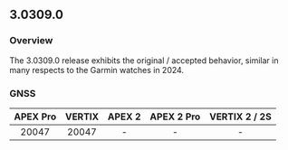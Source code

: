 ## 3.0309.0

### Overview

The 3.0309.0 release exhibits the original / accepted behavior, similar in many respects to the Garmin watches in 2024.



### GNSS

| APEX Pro | VERTIX | APEX 2 | APEX 2 Pro | VERTIX 2 / 2S |
| :------: | :----: | :----: | :--------: | :-----------: |
|  20047   | 20047  |   -    |     -      |       -       |

